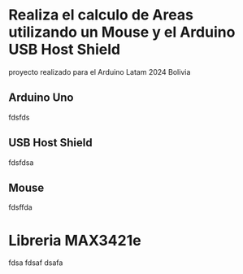 # Realiza el calculo de Areas utilizando un Mouse y el Arduino USB Host Shield
proyecto realizado para el Arduino Latam 2024 Bolivia
## Arduino Uno
fdsfds
## USB Host Shield
fdsfdsa
## Mouse 
fdsffda

# Libreria MAX3421e
fdsa fdsaf dsafa
